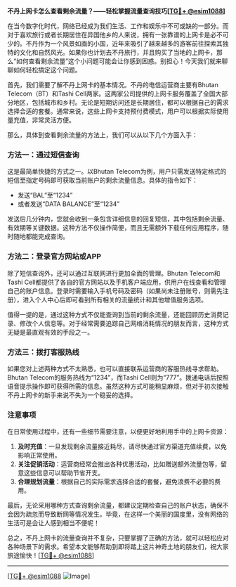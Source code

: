 **不丹上网卡怎么查看剩余流量？——轻松掌握流量查询技巧[[TG💪+ @esim1088](https://t.me/s/esim1088)]**

在当今数字化时代，网络已经成为我们生活、工作和娱乐中不可或缺的一部分。而对于喜欢旅行或者长期居住在异国他乡的人来说，拥有一张靠谱的上网卡是必不可少的。不丹作为一个风景如画的小国，近年来吸引了越来越多的游客前往探索其独特的文化和自然风光。如果你也计划去不丹旅行，并且购买了当地的上网卡，那么“如何查看剩余流量”这个小问题可能会让你感到困惑。别担心！今天我们就来聊聊如何轻松搞定这个问题。

首先，我们需要了解不丹上网卡的基本情况。不丹的电信运营商主要有Bhutan Telecom（BT）和Tashi Cell两家。这两家公司提供的上网卡服务覆盖了全国大部分地区，包括城市和乡村。无论是短期访问还是长期居住，都可以根据自己的需求选择合适的套餐。通常来说，这些上网卡支持预付费模式，用户可以根据实际使用量充值，非常灵活方便。

那么，具体到查看剩余流量的方法上，我们可以从以下几个方面入手：

### 方法一：通过短信查询

这是最简单快捷的方式之一。以Bhutan Telecom为例，用户只需发送特定格式的短信至指定号码即可获取当前账户的剩余流量信息。具体的指令如下：
- 发送“BAL”至“1234”
- 或者发送“DATA BALANCE”至“1234”

发送后几分钟内，您就会收到一条包含详细信息的回复短信，其中包括剩余流量、有效期等关键数据。这种方法不仅操作简便，而且无需额外下载任何应用程序，随时随地都能完成查询。

### 方法二：登录官方网站或APP

除了短信查询外，还可以通过互联网进行更加全面的管理。Bhutan Telecom和Tashi Cell都提供了各自的官方网站以及手机客户端应用，供用户在线查看和管理自己的账户信息。登录时需要输入手机号码及密码（如果尚未注册账号，则需先注册），进入个人中心后即可看到所有相关的流量统计和其他增值服务选项。

值得一提的是，通过这种方式不仅能查询到当前的剩余流量，还能回顾历史消费记录、修改个人信息等。对于经常需要追踪自己网络消耗情况的朋友而言，这种方式无疑是最直观有效的手段之一。

### 方法三：拨打客服热线

如果您对上述两种方式不太熟悉，也可以直接联系运营商的客服热线寻求帮助。Bhutan Telecom的服务热线为“1234”，而Tashi Cell则为“777”。拨通电话后按照语音提示操作即可获得所需的信息。虽然这种方式可能稍显麻烦，但对于初次接触不丹上网卡的新手来说不失为一个稳妥的选择。

### 注意事项

在日常使用过程中，还有一些细节需要注意，以便更好地利用手中的上网卡资源：
1. **及时充值**：一旦发现剩余流量接近耗尽，请尽快通过官方渠道充值续费，以免影响正常使用。
2. **关注促销活动**：运营商经常会推出各种优惠活动，比如赠送额外流量包等，留意这些信息可以帮助节省开支。
3. **合理规划流量**：根据自己的实际需求选择合适的套餐，避免浪费不必要的费用。

最后，无论采用哪种方式查询剩余流量，都建议定期检查自己的账户状态，确保不会因为疏忽而导致断网等情况发生。毕竟，在这样一个美丽的国度里，没有网络的生活可是会让人感到相当不便呢！

总之，不丹上网卡的流量查询并不复杂，只要掌握了正确的方法，就可以轻松应对各种场景下的需求。希望本文能够帮助到即将踏上这片神奇土地的朋友们，祝大家旅途愉快！[[TG💪+ @esim1088](https://t.me/s/esim1088)]

---

[[TG💪+ @esim1088](https://t.me/s/esim1088) ![Image](https://i.postimg.cc/4NQfJmqS/Snipaste-2025-05-13-00-14-12.png)]